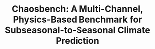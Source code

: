 ---
title: "Chaosbench: A Multi-Channel, Physics-Based Benchmark for Subseasonal-to-Seasonal Climate Prediction"
collection: publications
category: conference
permalink: /publication/chaosbench
venue: Advances in Neural Information Processing Systems 37 (NeurIPS), 2024
award: Oral, D&B Track (Top 1%)
authors: '<b>Juan Nathaniel</b>, Yongquan Qu, Tung Nguyen, Sungduk Yu, Julius Busecke, Aditya Grover, Pierre Gentine'
paper: 'https://arxiv.org/abs/2402.00712'
code: https://github.com/leap-stc/ChaosBench
blog: 'https://leap-stc.github.io/ChaosBench/README.html'
slide: https://neurips.cc/media/neurips-2024/Slides/98017_1Xi20Bc.pdf
talk: https://recorder-v3.slideslive.com/?share=94371&s=ba052cf1-457f-40f8-9858-85686e46ceb9
---